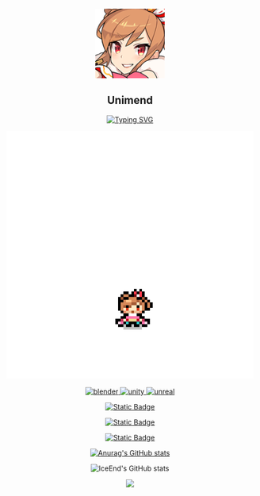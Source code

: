 
<div id="title" align=center>


<p align="center">
 <img width = "140" src="image/shuidanic.png" />
 <h2 align = "center">Unimend</h2>
</p>

 
[![Typing SVG](https://readme-typing-svg.demolab.com?font=Playfair+Display&weight=500&size=35&pause=10&color=DAB6F7&background=FFFFFF00&center=true&random=true&width=750&height=150&lines=Welcome+to+Uni's+Home;%E5%A6%82%E6%9E%9C%E5%86%8D%E4%B9%9F%E4%B8%8D%E8%83%BD%E8%A7%81%E5%88%B0%E4%BD%A0%EF%BC%8C%E7%A5%9D%E4%BD%A0%E6%97%A9%E5%AE%89%EF%BC%8C%E5%8D%88%E5%AE%89%EF%BC%8C%E6%99%9A%E5%AE%89%E3%80%82)](https://git.io/typing-svg)

<img src="image/shuidna.png" width="500" height="500" />

<p align="middle"> <a href="https://www.blender.org/" target="_blank" rel="noreferrer"> <img src="https://download.blender.org/branding/community/blender_community_badge_white.svg" alt="blender" width="40" height="40"/> </a> <a href="https://unity.com/" target="_blank" rel="noreferrer"> <img src="https://www.vectorlogo.zone/logos/unity3d/unity3d-icon.svg" alt="unity" width="40" height="40"/> </a> <a href="https://unrealengine.com/" target="_blank" rel="noreferrer"> <img src="https://raw.githubusercontent.com/kenangundogan/fontisto/036b7eca71aab1bef8e6a0518f7329f13ed62f6b/icons/svg/brand/unreal-engine.svg" alt="unreal" width="40" height="40"/> </a> </p>

[![Static Badge](https://img.shields.io/badge/Articles-%E7%9F%A5%E4%B9%8E-%20rgb(61%2C%20144%2C%20215))](https://www.zhihu.com/people/styx-q)

[![Static Badge](https://img.shields.io/badge/Video-%E5%93%94%E5%93%A9%E5%93%94%E5%93%A9-rgb(234%2C%2085%2C%20149))](https://space.bilibili.com/32303300)

[![Static Badge](https://img.shields.io/badge/Portfolio%20of%20work-ArtStation-rgb(56%2C%20163%2C%20239))](https://www.artstation.com/unimend)

[![Anurag's GitHub stats](https://github-readme-stats.vercel.app/api?username=Unimend&show_icons=true&theme=dracula&show_icons=true)](https://b23.tv/iEJTnPp)


![IceEnd's GitHub stats](https://github-immortality.vercel.app/api?username=Unimend)


![](https://stats.justsong.cn/api/bilibili?id=32303300&lang=zh-CN&theme=dark)
</div>












</div>

